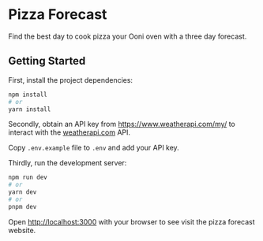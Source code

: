 # Pizza Forecast

Find the best day to cook pizza your Ooni oven with a three day forecast.

## Getting Started

First, install the project dependencies:

```bash
npm install
# or
yarn install
```

Secondly, obtain an API key from https://www.weatherapi.com/my/ to interact with the [weatherapi.com](https://weatherapi.com) API.

Copy `.env.example` file to `.env` and add your API key.

Thirdly, run the development server:

```bash
npm run dev
# or
yarn dev
# or
pnpm dev
```

Open [http://localhost:3000](http://localhost:3000) with your browser to see visit the pizza forecast website.
